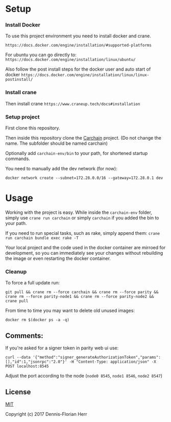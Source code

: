 # Setup

### Install Docker

To use this project environment you need to install docker and crane.

`https://docs.docker.com/engine/installation/#supported-platforms`

For ubuntu you can go directly to: `https://docs.docker.com/engine/installation/linux/ubuntu/`

Also follow the post install steps for the docker user and auto start of docker `https://docs.docker.com/engine/installation/linux/linux-postinstall/`

### Install crane

Then install crane `https://www.craneup.tech/docs#installation`

### Setup project

First clone this repository.

Then inside this repository clone the [Carchain](https://github.com/blc-psi/carchain) project. (Do not change the name. The subfolder should be named carchain)

Optionally add `carchain-env/bin` to your path, for shortened startup commands.

You need to manually add the dev network (for now):

`docker network create --subnet=172.28.0.0/16 --gateway=172.28.0.1 dev`

# Usage

Working with the project is easy. While inside the `carchain-env` folder, simply use `crane run carchain` or simply `carchain` if you added the bin to your path.

If you need to run special tasks, such as rake, simply append them: `crane run carchain bundle exec rake -T`

Your local project and the code used in the docker container are mirroed for development, so you can immediately see your changes without rebuilding the image or even restarting the docker container.

### Cleanup

To force a full update run:

`git pull && crane rm --force carchain && crane rm --force parity && crane rm --force parity-node1 && crane rm --force parity-node2 && crane pull`

From time to time you may want to delete old unused images:

`docker rm $(docker ps -a -q)`

## Comments:

If you're asked for a signer token in parity web ui use:

```
curl --data '{"method":"signer_generateAuthorizationToken","params":[],"id":1,"jsonrpc":"2.0"}' -H "Content-Type: application/json" -X POST localhost:8545
```

Adjust the port according to the node (`node0 8545`, `node1 8546`, `node2 8547`)

## License

[MIT](https://github.com/blc-psi/carchain-env/blob/master/LICENSE)

Copyright (c) 2017 Dennis-Florian Herr
